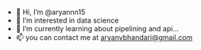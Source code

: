 - 👋 Hi, I’m @aryannn15
- 👀 I’m interested in data science 
- 🌱 I’m currently learning about pipelining and api...
- 📫 you can contact me at aryanvbhandari@gmail.com


<!---
aryannn15/aryannn15 is a ✨ special ✨ repository because its `README.md` (this file) appears on your GitHub profile.
You can click the Preview link to take a look at your changes.
--->
